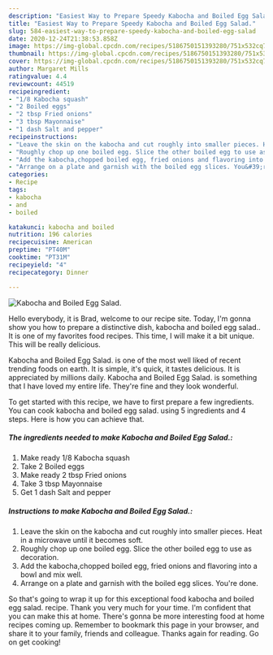 ```yaml
---
description: "Easiest Way to Prepare Speedy Kabocha and Boiled Egg Salad."
title: "Easiest Way to Prepare Speedy Kabocha and Boiled Egg Salad."
slug: 584-easiest-way-to-prepare-speedy-kabocha-and-boiled-egg-salad
date: 2020-12-24T21:38:53.858Z
image: https://img-global.cpcdn.com/recipes/5186750151393280/751x532cq70/kabocha-and-boiled-egg-salad-recipe-main-photo.jpg
thumbnail: https://img-global.cpcdn.com/recipes/5186750151393280/751x532cq70/kabocha-and-boiled-egg-salad-recipe-main-photo.jpg
cover: https://img-global.cpcdn.com/recipes/5186750151393280/751x532cq70/kabocha-and-boiled-egg-salad-recipe-main-photo.jpg
author: Margaret Mills
ratingvalue: 4.4
reviewcount: 44519
recipeingredient:
- "1/8 Kabocha squash"
- "2 Boiled eggs"
- "2 tbsp Fried onions"
- "3 tbsp Mayonnaise"
- "1 dash Salt and pepper"
recipeinstructions:
- "Leave the skin on the kabocha and cut roughly into smaller pieces. Heat in a microwave until it becomes soft."
- "Roughly chop up one boiled egg. Slice the other boiled egg to use as decoration."
- "Add the kabocha,chopped boiled egg, fried onions and flavoring into a bowl and mix well."
- "Arrange on a plate and garnish with the boiled egg slices. You&#39;re done."
categories:
- Recipe
tags:
- kabocha
- and
- boiled

katakunci: kabocha and boiled 
nutrition: 196 calories
recipecuisine: American
preptime: "PT40M"
cooktime: "PT31M"
recipeyield: "4"
recipecategory: Dinner

---
```



![Kabocha and Boiled Egg Salad.](https://img-global.cpcdn.com/recipes/5186750151393280/751x532cq70/kabocha-and-boiled-egg-salad-recipe-main-photo.jpg)

Hello everybody, it is Brad, welcome to our recipe site. Today, I'm gonna show you how to prepare a distinctive dish, kabocha and boiled egg salad.. It is one of my favorites food recipes. This time, I will make it a bit unique. This will be really delicious.

Kabocha and Boiled Egg Salad. is one of the most well liked of recent trending foods on earth. It is simple, it's quick, it tastes delicious. It is appreciated by millions daily. Kabocha and Boiled Egg Salad. is something that I have loved my entire life. They're fine and they look wonderful.




To get started with this recipe, we have to first prepare a few ingredients. You can cook kabocha and boiled egg salad. using 5 ingredients and 4 steps. Here is how you can achieve that.

<!--inarticleads1-->

##### The ingredients needed to make Kabocha and Boiled Egg Salad.:

1. Make ready 1/8 Kabocha squash
1. Take 2 Boiled eggs
1. Make ready 2 tbsp Fried onions
1. Take 3 tbsp Mayonnaise
1. Get 1 dash Salt and pepper




<!--inarticleads2-->

##### Instructions to make Kabocha and Boiled Egg Salad.:

1. Leave the skin on the kabocha and cut roughly into smaller pieces. Heat in a microwave until it becomes soft.
1. Roughly chop up one boiled egg. Slice the other boiled egg to use as decoration.
1. Add the kabocha,chopped boiled egg, fried onions and flavoring into a bowl and mix well.
1. Arrange on a plate and garnish with the boiled egg slices. You&#39;re done.




So that's going to wrap it up for this exceptional food kabocha and boiled egg salad. recipe. Thank you very much for your time. I'm confident that you can make this at home. There's gonna be more interesting food at home recipes coming up. Remember to bookmark this page in your browser, and share it to your family, friends and colleague. Thanks again for reading. Go on get cooking!
